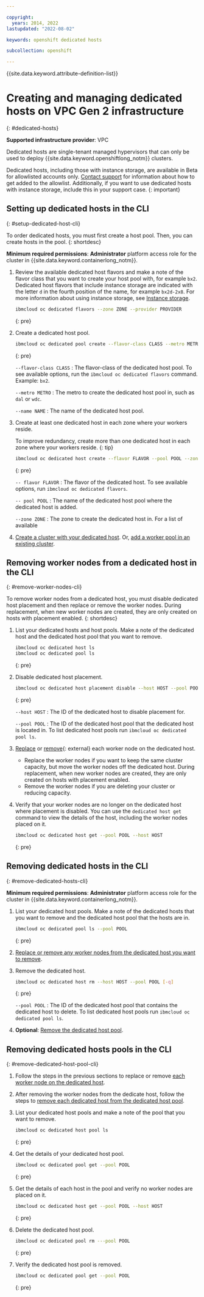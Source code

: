 ```yaml
---

copyright: 
  years: 2014, 2022
lastupdated: "2022-08-02"

keywords: openshift dedicated hosts

subcollection: openshift

---
```


{{site.data.keyword.attribute-definition-list}}


# Creating and managing dedicated hosts on VPC Gen 2 infrastructure
{: #dedicated-hosts}

**Supported infrastructure provider**: VPC

Dedicated hosts are single-tenant managed hypervisors that can only be used to deploy {{site.data.keyword.openshiftlong_notm}} clusters. 

Dedicated hosts, including those with instance storage, are available in Beta for allowlisted accounts only. [Contact support](/docs/containers?topic=containers-get-help) for information about how to get added to the allowlist. Additionally, if you want to use dedicated hosts with instance storage, include this in your support case.
{: important}


## Setting up dedicated hosts in the CLI
{: #setup-dedicated-host-cli}

To order dedicated hosts, you must first create a host pool. Then, you can create hosts in the pool.
{: shortdesc}

**Minimum required permissions**: **Administrator** platform access role for the cluster in {{site.data.keyword.containerlong_notm}}.

1. Review the available dedicated host flavors and make a note of the flavor class that you want to create your host pool with, for example `bx2`. Dedicated host flavors that include instance storage are indicated with the letter `d` in the fourth position of the name, for example `bx2d-2x8`. For more information about using instance storage, see [Instance storage](/docs/vpc?topic=vpc-instance-storage).
    ```sh
    ibmcloud oc dedicated flavors --zone ZONE --provider PROVIDER
    ```
    {: pre}

1. Create a dedicated host pool.

    ```sh
    ibmcloud oc dedicated pool create --flavor-class CLASS --metro METRO --name NAME
    ```
    {: pre}

    `--flavor-class CLASS`
    :    The flavor-class of the dedicated host pool. To see available options, run the `ibmcloud oc dedicated flavors` command. Example: `bx2`.

    `--metro METRO`
    :    The metro to create the dedicated host pool in, such as `dal` or `wdc`.

    `--name NAME`
    :    The name of the dedicated host pool. 

1. Create at least one dedicated host in each zone where your workers reside.

    To improve redundancy, create more than one dedicated host in each zone where your workers reside.
    {: tip}

    ```sh
    ibmcloud oc dedicated host create --flavor FLAVOR --pool POOL --zone ZONE 
    ```
    {: pre}

    `-- flavor FLAVOR`
    :    The flavor of the dedicated host. To see available options, run `ibmcloud oc dedicated flavors`.

    `-- pool POOL`
    :    The name of the dedicated host pool where the dedicated host is added.

    `--zone ZONE`
    :    The zone to create the dedicated host in. For a list of available

1. [Create a cluster with your dedicated host](/docs/openshift?topic=openshift-clusters#cluster_dedicated_host_cli). Or, [add a worker pool in an existing cluster](/docs/openshift?topic=openshift-kubernetes-service-cli#cli_worker_pool_create_vpc_gen2).


## Removing worker nodes from a dedicated host in the CLI
{: #remove-worker-nodes-cli}

To remove worker nodes from a dedicated host, you must disable dedicated host placement and then replace or remove the worker nodes. During replacement, when new worker nodes are created, they are only created on hosts with placement enabled.
{: shortdesc}

1. List your dedicated hosts and host pools. Make a note of the dedicated host and the dedicated host pool that you want to remove.

    ```sh
    ibmcloud oc dedicated host ls
    ibmcloud oc dedicated pool ls
    ```
    {: pre}

1. Disable dedicated host placement.

    ```sh
    ibmcloud oc dedicated host placement disable --host HOST --pool POOL 
    ```
    {: pre}

    `--host HOST`
    :    The ID of the dedicated host to disable placement for. 

    `--pool POOL`
    :    The ID of the dedicated host pool that the dedicated host is located in. To list dedicated host pools run `ibmcloud oc dedicated pool ls`.

1. [Replace](/docs/openshift?topic=openshift-kubernetes-service-cli#cli_worker_replace) or [remove](/docs/openshift?topic=openshift-kubernetes-service-cli#cs_worker_rm){: external} each worker node on the dedicated host. 
    * Replace the worker nodes if you want to keep the same cluster capacity, but move the worker nodes off the dedicated host. During replacement, when new worker nodes are created, they are only created on hosts with placement enabled.
    * Remove the worker nodes if you are deleting your cluster or reducing capacity.

1. Verify that your worker nodes are no longer on the dedicated host where placement is disabled. You can use the `dedicated host get` command to view the details of the host, including the worker nodes placed on it.
    ```sh
    ibmcloud oc dedicated host get --pool POOL --host HOST
    ```
    {: pre}
  


## Removing dedicated hosts in the CLI
{: #remove-dedicated-hosts-cli}


**Minimum required permissions**: **Administrator** platform access role for the cluster in {{site.data.keyword.containerlong_notm}}.


1. List your dedicated host pools. Make a note of the dedicated hosts that you want to remove and the dedicated host pool that the hosts are in.
    ```sh
    ibmcloud oc dedicated pool ls --pool POOL
    ```
    {: pre}

1. [Replace or remove any worker nodes from the dedicated host you want to remove](#remove-worker-nodes-cli).

1. Remove the dedicated host.

    ```sh
    ibmcloud oc dedicated host rm --host HOST --pool POOL [-q]
    ```
    {: pre}

    `--pool POOL`
    :    The ID of the dedicated host pool that contains the dedicated host to delete. To list dedicated host pools run `ibmcloud oc dedicated pool ls`.

1. **Optional**: [Remove the dedicated host pool](#remove-dedicated-host-pool-cli).



## Removing dedicated hosts pools in the CLI
{: #remove-dedicated-host-pool-cli}

1. Follow the steps in the previous sections to replace or remove [each worker node on the dedicated host](#remove-worker-nodes-cli). 
    
1. After removing the worker nodes from the dedicate host, follow the steps to [remove each dedicated host from the dedicated host pool](#remove-dedicated-hosts-cli).

1. List your dedicated host pools and make a note of the pool that you want to remove.
    ```sh
    ibmcloud oc dedicated host pool ls
    ```
    {: pre}
    
1. Get the details of your dedicated host pool. 
    ```sh
    ibmcloud oc dedicated pool get --pool POOL
    ```
    {: pre}
    
1. Get the details of each host in the pool and verify no worker nodes are placed on it.
    ```sh
    ibmcloud oc dedicated host get --pool POOL --host HOST
    ```
    {: pre}

1. Delete the dedicated host pool.

    ```sh
    ibmcloud oc dedicated pool rm ---pool POOL
    ```
    {: pre}


1. Verify the dedicated host pool is removed.
    ```sh
    ibmcloud oc dedicated pool get --pool POOL
    ```
    {: pre}
    
    


